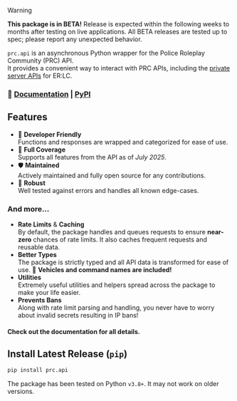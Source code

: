 > [!WARNING]  
> **This package is in BETA!** Release is expected within the following weeks to months after testing on live applications. All BETA releases are tested up to spec; please report any unexpected behavior.

`prc.api` is an asynchronous Python wrapper for the Police Roleplay Community (PRC) API.  
It provides a convenient way to interact with PRC APIs, including the [private server APIs](https://apidocs.policeroleplay.community) for ER:LC.

### 📖 [Documentation](https://github.com/TychoTeam/prc.api-py/wiki) | [PyPI](https://pypi.org/project/prc.api)

## Features

- 🧩 **Developer Friendly**  
  Functions and responses are wrapped and categorized for ease of use.
- 💫 **Full Coverage**  
  Supports all features from the API as of _July 2025_.
- 🛡️ **Maintained**  
  Actively maintained and fully open source for any contributions.
- 💪 **Robust**  
  Well tested against errors and handles all known edge-cases.

### And more...

- **Rate Limits** & **Caching**  
  By default, the package handles and queues requests to ensure **near-zero** chances of rate limits. It also caches frequent requests and reusable data.
- **Better Types**  
  The package is strictly typed and all API data is transformed for ease of use. 🎊 **Vehicles and command names are included!**
- **Utilities**  
  Extremely useful utilities and helpers spread across the package to make your life easier.
- **Prevents Bans**  
  Along with rate limit parsing and handling, you never have to worry about invalid secrets resulting in IP bans!

#### Check out the documentation for all details.

## Install Latest Release (`pip`)

```sh
pip install prc.api
```

The package has been tested on Python `v3.8+`. It may not work on older versions.
